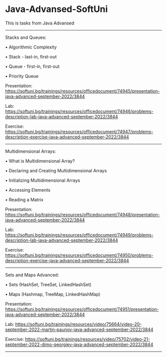 # Java-Advansed-SoftUni

This is tasks from Java Advansed 

--------------------------------------------------------------------------------------------------------------------------------------------------------------------

Stacks and Queues:

• Algorithmic Complexity

• Stack - last-in, first-out

• Queue - first-in, first-out

• Priority Queue


Presentation: 
https://softuni.bg/trainings/resources/officedocument/74945/presentation-java-advanced-september-2022/3844

Lab: 
https://softuni.bg/trainings/resources/officedocument/74946/problems-description-lab-java-advanced-september-2022/3844

Exercise: 
https://softuni.bg/trainings/resources/officedocument/74947/problems-description-exercise-java-advanced-september-2022/3844

--------------------------------------------------------------------------------------------------------------------------------------------------------------------
Multidimensional Arrays:

• What is Multidimensional Array?

• Declaring and Creating Multidimensional Arrays

• Initializing Multidimensional Arrays

• Accessing Elements

• Reading a Matrix


Presentation: 
https://softuni.bg/trainings/resources/officedocument/74948/presentation-java-advanced-september-2022/3844

Lab: 
https://softuni.bg/trainings/resources/officedocument/74949/problems-description-lab-java-advanced-september-2022/3844

Exercise: 
https://softuni.bg/trainings/resources/officedocument/74950/problems-description-exercise-java-advanced-september-2022/3844

--------------------------------------------------------------------------------------------------------------------------------------------------------------------
Sets and Maps Advanced:

• Sets (HashSet, TreeSet, LinkedHashSet)

• Maps (Hashmap, TreeMap, LinkedHashMap)

Presentation: 
https://softuni.bg/trainings/resources/officedocument/74951/presentation-java-advanced-september-2022/3844

Lab:
https://softuni.bg/trainings/resources/video/75664/video-20-september-2022-martin-paunov-java-advanced-september-2022/3844

Exercise: 
https://softuni.bg/trainings/resources/video/75702/video-21-september-2022-dimo-georgiev-java-advanced-september-2022/3844

--------------------------------------------------------------------------------------------------------------------------------------------------------------------










